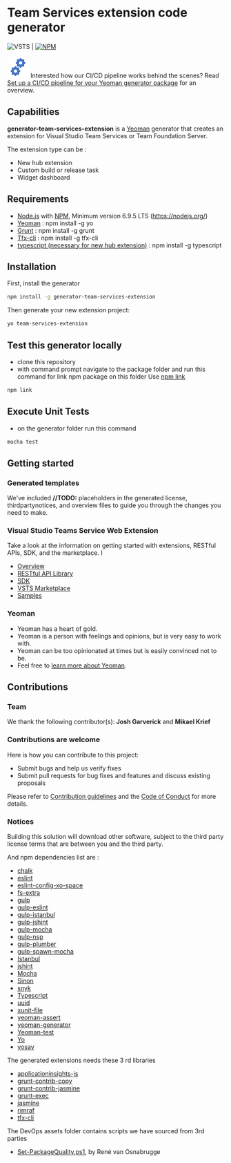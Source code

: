 # Team Services extension code generator

![VSTS](https://almrangers.visualstudio.com/_apis/public/build/definitions/7f3cfb9a-d1cb-4e66-9d36-1af87b906fe9/137/badge) | [![NPM](https://nodei.co/npm/generator-team-services-extension.png?mini=true)](https://www.npmjs.com/package/generator-team-services-extension)

![Gears](Gears.png) Interested how our CI/CD pipeline works behind the scenes? Read [Set up a CI/CD pipeline for your Yeoman generator package](https://blogs.msdn.microsoft.com/visualstudioalmrangers/2017/04/12/set-up-a-cicd-pipeline-for-your-yeoman-generator-package/) for an overview. 

## Capabilities

**generator-team-services-extension** is a [Yeoman](http://yeoman.io/) generator that creates an extension for Visual Studio Team Services or Team Foundation Server.

The extension type can be :
- New hub extension
- Custom build or release task
- Widget dashboard

## Requirements

- [Node.js](http://nodejs.org/) with [NPM](https://www.npmjs.com/), Minimum version 6.9.5 LTS (https://nodejs.org/)
- [Yeoman](http://yeoman.io/) : npm install -g yo
- [Grunt](https://www.npmjs.com/package/grunt) : npm install -g grunt
- [Tfx-cli](https://www.npmjs.com/package/tfx-cli) : npm install -g tfx-cli
- [typescript (necessary for new hub extension)](https://www.npmjs.com/package/typescript) : npm install -g typescript

## Installation

First, install the generator

```bash
npm install -g generator-team-services-extension
```

Then generate your new extension project:

```bash
yo team-services-extension
```

## Test this generator locally

- clone this repository
- with command prompt navigate to the package folder and run this command for link npm package on this folder
Use [npm link](https://docs.npmjs.com/cli/link)

```bash
npm link
```

## Execute Unit Tests
- on the generator folder run this command

```bash
mocha test
```

## Getting started

### Generated templates

We've included **//TODO:** placeholders in the generated license, thirdpartynotices, and overview files to guide you through the changes you need to make.

### Visual Studio Teams Service Web Extension

Take a look at the information on getting started with extensions, RESTful APIs, SDK, and the marketplace. I

- [Overview](https://www.visualstudio.com/en-us/docs/integrate/extensions/overview)
- [RESTful API Library](https://www.visualstudio.com/en-us/docs/integrate/api/overview)
- [SDK](https://github.com/Microsoft/vss-web-extension-sdk)
- [VSTS Marketplace](https://marketplace.visualstudio.com/VSTS)
- [Samples](https://github.com/Microsoft/vsts-extension-samples)

### Yeoman

 * Yeoman has a heart of gold.
 * Yeoman is a person with feelings and opinions, but is very easy to work with.
 * Yeoman can be too opinionated at times but is easily convinced not to be.
 * Feel free to [learn more about Yeoman](http://yeoman.io/).

## Contributions

### Team

We thank the following contributor(s): **Josh Garverick** and **Mikael Krief**

### Contributions are welcome

Here is how you can contribute to this project:  

- Submit bugs and help us verify fixes  
- Submit pull requests for bug fixes and features and discuss existing proposals   

Please refer to [Contribution guidelines](.github/CONTRIBUTING.md) and the [Code of Conduct](.github/COC.md) for more details.

### Notices

Building this solution will download other software, subject to the third party license terms that are between you and the third party.

And npm dependencies list are :

- [chalk](https://www.npmjs.com/package/chalk)
- [eslint](https://www.npmjs.com/package/eslint)
- [eslint-config-xo-space](https://www.npmjs.com/package/eslint-config-xo-space)
- [fs-extra](https://www.npmjs.com/package/fs-extra)
- [gulp](https://www.npmjs.com/package/gulp)
- [gulp-eslint](https://www.npmjs.com/package/gulp-eslint)
- [gulp-istanbul](https://www.npmjs.com/package/gulp-istanbul)
- [gulp-jshint](https://www.npmjs.com/package/gulp-jshint)
- [gulp-mocha](https://www.npmjs.com/package/gulp-mocha)
- [gulp-nsp](https://www.npmjs.com/package/gulp-nsp)
- [gulp-plumber](https://www.npmjs.com/package/gulp-plumber)
- [gulp-spawn-mocha](https://www.npmjs.com/package/gulp-spawn-mocha)
- [Istanbul](https://www.npmjs.com/package/istanbul)
- [jshint](https://www.npmjs.com/package/jshint)
- [Mocha](https://www.npmjs.com/package/mocha)
- [Sinon](https://www.npmjs.com/package/sinon)
- [snyk](https://www.npmjs.com/package/snyk)
- [Typescript](https://www.npmjs.com/package/typescript)
- [uuid](https://www.npmjs.com/package/uuid)
- [xunit-file](https://www.npmjs.com/package/xunit-file)
- [yeoman-assert](https://www.npmjs.com/package/yeoman-assert)
- [yeoman-generator](https://www.npmjs.com/package/yeoman-generator)
- [Yeoman-test](https://www.npmjs.com/package/yeoman-test)
- [Yo](https://www.npmjs.com/package/yo)
- [yosay](https://www.npmjs.com/package/yosay)

The generated extensions needs these 3 rd libraries

- [applicationinsights-js](https://www.npmjs.com/package/applicationinsights-js)
- [grunt-contrib-copy](https://www.npmjs.com/package/grunt-contrib-copy)
- [grunt-contrib-jasmine](https://www.npmjs.com/package/grunt-contrib-jasmine)
- [grunt-exec](https://www.npmjs.com/package/grunt-exec)
- [jasmine](https://www.npmjs.com/package/jasmine)
- [rimraf](https://www.npmjs.com/package/rimraf)
- [tfx-cli](https://www.npmjs.com/package/tfx-cli)

The DevOps assets folder contains scripts we have sourced from 3rd parties

- [Set-PackageQuality.ps1](https://roadtoalm.com/2017/01/16/programmatically-promote-your-package-quality-with-release-views-in-vsts/), by René van Osnabrugge

